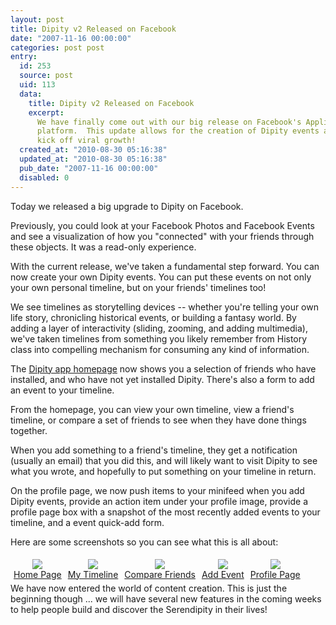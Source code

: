 ```yaml
---
layout: post
title: Dipity v2 Released on Facebook
date: "2007-11-16 00:00:00"
categories: post post
entry:
  id: 253
  source: post
  uid: 113
  data:
    title: Dipity v2 Released on Facebook
    excerpt:
      We have finally come out with our big release on Facebook's Application
      platform.  This update allows for the creation of Dipity events and will hopefully
      kick off viral growth!
  created_at: "2010-08-30 05:16:38"
  updated_at: "2010-08-30 05:16:38"
  pub_date: "2007-11-16 00:00:00"
  disabled: 0
---
```


Today we released a big upgrade to Dipity on Facebook.

Previously, you could look at your Facebook Photos and Facebook Events and see a visualization of how you "connected" with your friends through these objects. It was a read-only experience.

With the current release, we've taken a fundamental step forward. You can now create your own Dipity events. You can put these events on not only your own personal timeline, but on your friends' timelines too!

We see timelines as storytelling devices -- whether you're telling your own life story, chronicling historical events, or building a fantasy world. By adding a layer of interactivity (sliding, zooming, and adding multimedia), we've taken timelines from something you likely remember from History class into compelling mechanism for consuming any kind of information.

The <a href="http://apps.facebook.com/_dipity_/index.php">Dipity app homepage</a> now shows you a selection of friends who have installed, and who have not yet installed Dipity. There's also a form to add an event to your timeline.

From the homepage, you can view your own timeline, view a friend's timeline, or compare a set of friends to see when they have done things together.

When you add something to a friend's timeline, they get a notification (usually an email) that you did this, and will likely want to
visit Dipity to see what you wrote, and hopefully to put something on your timeline in return.

On the profile page, we now push items to your minifeed when you add Dipity events, provide an action item under your profile image, provide a profile page box with a snapshot of the most recently added events to your timeline, and a event quick-add form.

Here are some screenshots so you can see what this is all about:

<div style="float:left; text-align:center;padding:5px;"><a href="/blog_images/homepage_big.png"><img src="/blog_images/homepage_small.png"><br>Home Page</a></div>
<div style="float:left; text-align:center;padding:5px;"><a href="/blog_images/mytimeline_big.png"><img src="/blog_images/mytimeline_small.png"><br>My Timeline</a></div>
<div style="float:left; text-align:center;padding:5px;"><a href="/blog_images/compare_big.png"><img src="/blog_images/compare_small.png"><br>Compare Friends</a></div>
<div style="float:left; text-align:center;padding:5px;"><a href="/blog_images/add_big.png"><img src="/blog_images/add_small.png"><br>Add Event</a></div><div style="float:left; text-align:center;padding:5px;"><a href="/blog_images/profile_big.png"><img src="/blog_images/profile_small.png"><br>Profile Page</a></div>
<div style="clear:both;"></div>
We have now entered the world of content creation.  This is just the beginning though ... we will have several new features in the coming weeks to help people build and discover the Serendipity in their lives!
